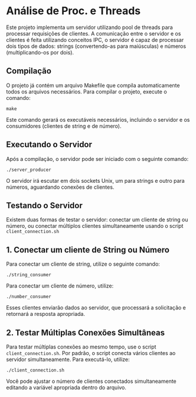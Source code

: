 # Análise de Proc. e Threads

Este projeto implementa um servidor utilizando pool de threads para processar requisições de clientes. A comunicação entre o servidor e os clientes é feita utilizando conceitos IPC, o servidor é capaz de processar dois tipos de dados: strings (convertendo-as para maiúsculas) e números (multiplicando-os por dois).

## Compilação

O projeto já contém um arquivo Makefile que compila automaticamente todos os arquivos necessários. Para compilar o projeto, execute o comando:

```make```

Este comando gerará os executáveis necessários, incluindo o servidor e os consumidores (clientes de string e de número).

## Executando o Servidor

Após a compilação, o servidor pode ser iniciado com o seguinte comando:

```./server_producer```

O servidor irá escutar em dois sockets Unix, um para strings e outro para números, aguardando conexões de clientes.

## Testando o Servidor

Existem duas formas de testar o servidor: conectar um cliente de string ou número, ou conectar múltiplos clientes simultaneamente usando o script ```client_connection.sh```

## 1. Conectar um cliente de String ou Número
Para conectar um cliente de string, utilize o seguinte comando:

```./string_consumer```

Para conectar um cliente de número, utilize:

```./number_consumer```

Esses clientes enviarão dados ao servidor, que processará a solicitação e retornará a resposta apropriada.

## 2. Testar Múltiplas Conexões Simultâneas

Para testar múltiplas conexões ao mesmo tempo, use o script ```client_connection.sh```. Por padrão, o script conecta vários clientes ao servidor simultaneamente. Para executá-lo, utilize:

```./client_connection.sh```

Você pode ajustar o número de clientes conectados simultaneamente editando a variável apropriada dentro do arquivo.
